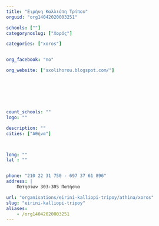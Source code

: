 ```yaml
---
title: "Ειρήνη Καλλιόπη Τρίπου"
orguid: "org14042020003251"

schools: [""]
categorynoslug: ["Χορός"]

categories: ["xoros"]


org_facebook: "no"

org_website: ["sxolihorou.blogspot.com/"]







count_schools: ""
logo: ""

description: ""
cities: ["Αθήνα"]



long: ""
lat : ""


phone: "210 22 31 750 - 697 37 61 896"
address: |
    Πατησίων 303-305 Πατήσια

url: "organisations/eirini-kalliopi-tripoy/athina/xoros"
slug: "eirini-kalliopi-tripoy"
aliases:
    - /org14042020003251
---
```



